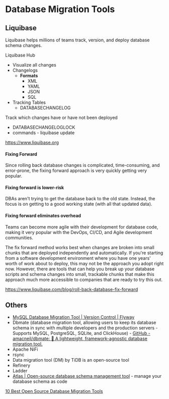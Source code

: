 # Database Migration Tools

## Liquibase

Liquibase helps millions of teams track, version, and deploy database schema changes.

Liquibase Hub

- Visualize all changes
- Changelogs
  - **Formats**
    - XML
    - YAML
    - JSON
    - SQL
- Tracking Tables
  - DATABASECHANGELOG

Track which changes have or have not been deployed

- DATABASECHANGELOGLOCK
- commands - liquibase update

https://www.liquibase.org

#### Fixing Forward

Since rolling back database changes is complicated, time-consuming, and error-prone, the fixing forward approach is very quickly getting very popular.

#### Fixing forward is lower-risk

DBAs aren't trying to get the database back to the old state. Instead, the focus is on getting to a good working state (with all that updated data).

#### Fixing forward eliminates overhead

Teams can become more agile with their development for database code, making it very popular with the DevOps, CI/CD, and Agile development communities.

The fix forward method works best when changes are broken into small chunks that are deployed independently and automatically. If you're starting from a software development environment where you have one years' worth of work about to deploy, this may not be the approach you adopt right now. However, there are tools that can help you break up your database scripts and schema changes into small, trackable chunks that make this approach much more accessible to companies that are ready to try this out.

https://www.liquibase.com/blog/roll-back-database-fix-forward

## Others

- [MySQL Database Migration Tool | Version Control | Flyway](https://flywaydb.org/mysql)
- Dbmate (database migration tool, allowing users to keep its database schema in sync with multiple developers and the production servers - Supports MySQL, PostgreSQL, SQLite, and ClickHouse) - [GitHub - amacneil/dbmate: :rocket: A lightweight, framework-agnostic database migration tool.](https://github.com/amacneil/dbmate)
- Apache NiFi
- rsync
- Data migration tool (DM) by TiDB is an open-source tool
- Refinery
- Ladder
- [Atlas | Open-source database schema management tool](https://atlasgo.io/) - manage your database schema as code

[10 Best Open Source Database Migration Tools](https://wisdomplexus.com/blogs/open-source-database-migration-tools/)
